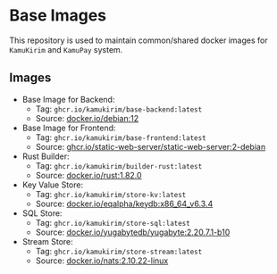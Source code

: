 # Base Images

This repository is used to maintain common/shared docker images for `KamuKirim` and `KamuPay` system.

## Images

- Base Image for Backend:
  - Tag: `ghcr.io/kamukirim/base-backend:latest`
  - Source: [docker.io/debian:12](https://hub.docker.com/_/debian)
- Base Image for Frontend:
  - Tag: `ghcr.io/kamukirim/base-frontend:latest`
  - Source: [ghcr.io/static-web-server/static-web-server:2-debian](https://github.com/static-web-server/static-web-server)
- Rust Builder:
  - Tag: `ghcr.io/kamukirim/builder-rust:latest`
  - Source: [docker.io/rust:1.82.0](https://hub.docker.com/_/rust)
- Key Value Store:
  - Tag: `ghcr.io/kamukirim/store-kv:latest`
  - Source: [docker.io/eqalpha/keydb:x86_64_v6.3.4](https://hub.docker.com/r/eqalpha/keydb)
- SQL Store:
  - Tag: `ghcr.io/kamukirim/store-sql:latest`
  - Source: [docker.io/yugabytedb/yugabyte:2.20.7.1-b10](https://hub.docker.com/r/yugabytedb/yugabyte)
- Stream Store:
  - Tag: `ghcr.io/kamukirim/store-stream:latest`
  - Source: [docker.io/nats:2.10.22-linux](https://hub.docker.com/_/nats)
